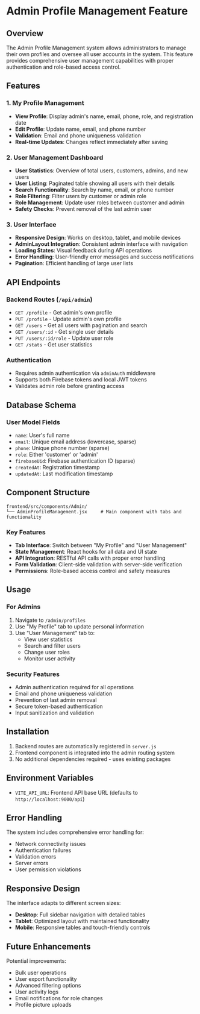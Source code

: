 # Admin Profile Management Feature

## Overview
The Admin Profile Management system allows administrators to manage their own profiles and oversee all user accounts in the system. This feature provides comprehensive user management capabilities with proper authentication and role-based access control.

## Features

### 1. My Profile Management
- **View Profile**: Display admin's name, email, phone, role, and registration date
- **Edit Profile**: Update name, email, and phone number
- **Validation**: Email and phone uniqueness validation
- **Real-time Updates**: Changes reflect immediately after saving

### 2. User Management Dashboard
- **User Statistics**: Overview of total users, customers, admins, and new users
- **User Listing**: Paginated table showing all users with their details
- **Search Functionality**: Search by name, email, or phone number
- **Role Filtering**: Filter users by customer or admin role
- **Role Management**: Update user roles between customer and admin
- **Safety Checks**: Prevent removal of the last admin user

### 3. User Interface
- **Responsive Design**: Works on desktop, tablet, and mobile devices
- **AdminLayout Integration**: Consistent admin interface with navigation
- **Loading States**: Visual feedback during API operations
- **Error Handling**: User-friendly error messages and success notifications
- **Pagination**: Efficient handling of large user lists

## API Endpoints

### Backend Routes (`/api/admin`)
- `GET /profile` - Get admin's own profile
- `PUT /profile` - Update admin's own profile
- `GET /users` - Get all users with pagination and search
- `GET /users/:id` - Get single user details
- `PUT /users/:id/role` - Update user role
- `GET /stats` - Get user statistics

### Authentication
- Requires admin authentication via `adminAuth` middleware
- Supports both Firebase tokens and local JWT tokens
- Validates admin role before granting access

## Database Schema

### User Model Fields
- `name`: User's full name
- `email`: Unique email address (lowercase, sparse)
- `phone`: Unique phone number (sparse)
- `role`: Either 'customer' or 'admin'
- `firebaseUid`: Firebase authentication ID (sparse)
- `createdAt`: Registration timestamp
- `updatedAt`: Last modification timestamp

## Component Structure

```
frontend/src/components/Admin/
└── AdminProfileManagement.jsx     # Main component with tabs and functionality
```

### Key Features
- **Tab Interface**: Switch between "My Profile" and "User Management"
- **State Management**: React hooks for all data and UI state
- **API Integration**: RESTful API calls with proper error handling
- **Form Validation**: Client-side validation with server-side verification
- **Permissions**: Role-based access control and safety measures

## Usage

### For Admins
1. Navigate to `/admin/profiles`
2. Use "My Profile" tab to update personal information
3. Use "User Management" tab to:
   - View user statistics
   - Search and filter users
   - Change user roles
   - Monitor user activity

### Security Features
- Admin authentication required for all operations
- Email and phone uniqueness validation
- Prevention of last admin removal
- Secure token-based authentication
- Input sanitization and validation

## Installation

1. Backend routes are automatically registered in `server.js`
2. Frontend component is integrated into the admin routing system
3. No additional dependencies required - uses existing packages

## Environment Variables
- `VITE_API_URL`: Frontend API base URL (defaults to `http://localhost:9000/api`)

## Error Handling

The system includes comprehensive error handling for:
- Network connectivity issues
- Authentication failures  
- Validation errors
- Server errors
- User permission violations

## Responsive Design

The interface adapts to different screen sizes:
- **Desktop**: Full sidebar navigation with detailed tables
- **Tablet**: Optimized layout with maintained functionality
- **Mobile**: Responsive tables and touch-friendly controls

## Future Enhancements

Potential improvements:
- Bulk user operations
- User export functionality
- Advanced filtering options
- User activity logs
- Email notifications for role changes
- Profile picture uploads
